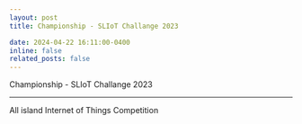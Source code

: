 ```yaml
---
layout: post
title: Championship - SLIoT Challange 2023

date: 2024-04-22 16:11:00-0400
inline: false
related_posts: false
---
```


Championship - SLIoT Challange 2023
 

---

All island Internet of Things Competition

